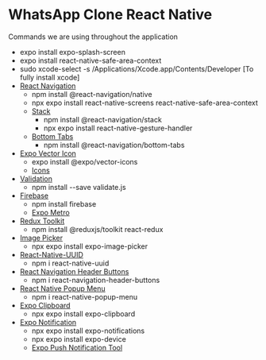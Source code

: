 # WhatsApp Clone React Native

Commands we are using throughout the application

- expo install expo-splash-screen
- expo install react-native-safe-area-context
- sudo xcode-select -s /Applications/Xcode.app/Contents/Developer [To fully install xcode]
- [React Navigation](https://reactnavigation.org/docs/getting-started)
  - npm install @react-navigation/native
  - npx expo install react-native-screens react-native-safe-area-context
  - [Stack](https://reactnavigation.org/docs/stack-navigator#installation)
    - npm install @react-navigation/stack
    - npx expo install react-native-gesture-handler
  - [Bottom Tabs](https://reactnavigation.org/docs/bottom-tab-navigator#installation)
    - npm install @react-navigation/bottom-tabs
- [Expo Vector Icon](https://docs.expo.dev/guides/icons/)
  - expo install @expo/vector-icons
  - [Icons](https://icons.expo.fyi/Index)
- [Validation](https://validatejs.org/)
  - npm install --save validate.js
- [Firebase](console.firebase.com)
  - npm install firebase
  - [Expo Metro](https://docs.expo.dev/guides/customizing-metro/)
- [Redux Toolkit](https://redux-toolkit.js.org/tutorials/quick-start)
  - npm install @reduxjs/toolkit react-redux
- [Image Picker](https://docs.expo.dev/versions/latest/sdk/imagepicker/#installation)
  - npx expo install expo-image-picker
- [React-Native-UUID](https://www.npmjs.com/package/react-native-uuid)
  - npm i react-native-uuid
- [React Navigation Header Buttons](https://github.com/vonovak/react-navigation-header-buttons)
  - npm i react-navigation-header-buttons
- [React Native Popup Menu](https://www.npmjs.com/package/react-native-popup-menu)
  - npm i react-native-popup-menu
- [Expo Clipboard](https://docs.expo.dev/versions/latest/sdk/clipboard/#installation)
  - npx expo install expo-clipboard
- [Expo Notification](https://docs.expo.dev/versions/latest/sdk/notifications/#installation)
  - npx expo install expo-notifications
  - npx expo install expo-device
  - [Expo Push Notification Tool](https://expo.dev/notifications)